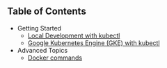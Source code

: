 ## Table of Contents

- Getting Started
  - [Local Development with kubectl](/README.md)
  - [Google Kubernetes Engine (GKE) with kubectl](quickstart-gke.md)
- Advanced Topics
  - [Docker commands](docker-commands.md)